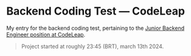 # Backend Coding Test — CodeLeap

My entry for the backend coding test, pertaining to the [Junior Backend Engineer position at CodeLeap](https://codeleap.notion.site/Junior-Backend-Engineer-f6edb5a0742c4d3db86a4472a2846d55).

> Project started at roughly 23:45 (BRT), march 13th 2024.
